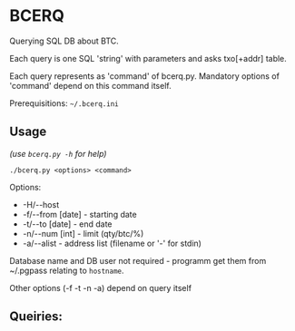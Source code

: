 # BCERQ

Querying SQL DB about BTC.

Each query is one SQL 'string' with parameters and asks txo[+addr] table.

Each query represents as 'command' of bcerq.py.
Mandatory options of 'command' depend on this command itself.

Prerequisitions: `~/.bcerq.ini`

## Usage

_(use `bcerq.py -h` for help)_

`./bcerq.py <options> <command>`

Options:

- -H/--host
- -f/--from [date] - starting date
- -t/--to [date] - end date
- -n/--num [int] - limit (qty/btc/%)
- -a/--alist - address list (filename or '-' for stdin)

Database name and DB user not required - programm get them from ~/.pgpass relating to `hostname`.

Other options (-f -t -n -a) depend on query itself

## Queiries:
